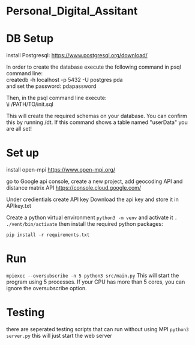 # Personal_Digital_Assitant

# DB Setup
install Postgresql: https://www.postgresql.org/download/  

In order to create the database execute the following command in psql command line:  
createdb -h localhost -p 5432 -U postgres pda  
and set the password: pdapassword  

Then, in the psql command line execute:    
\i /PATH/TO/init.sql  

This will create the required schemas on your database. You can confirm this by running /dt. If this command shows a table named "userData" you are all set!

# Set up
install open-mpi https://www.open-mpi.org/

go to Google api console, create a new project, add geocoding API and distance matrix API
https://console.cloud.google.com/

Under credientials create API key
Download the api key and store it in APIkey.txt

Create a python virtual environment
``python3 -m venv``
and activate it
``. ./vent/bin/activate``
then install the required python packages:

``pip install -r requirements.txt``


# Run
``mpiexec --oversubscribe -n 5 python3 src/main.py``
This will start the program using 5 processes. If your CPU has more than 5 cores, you can ignore the oversubscribe option.

# Testing
there are seperated testing scripts that can run without using MPI
``python3 server.py``
this will just start the web server
